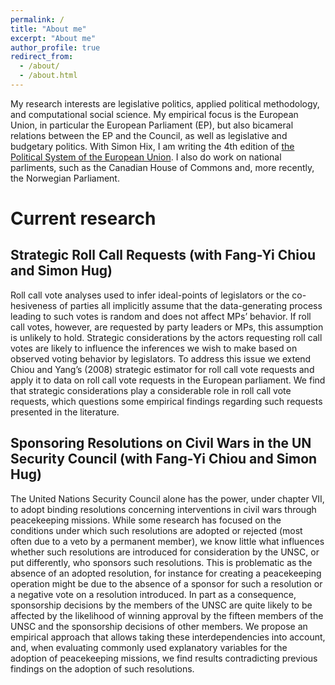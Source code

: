 ```yaml
---
permalink: /
title: "About me"
excerpt: "About me"
author_profile: true
redirect_from: 
  - /about/
  - /about.html
---
```


My research interests are legislative politics, applied political methodology, and computational social science. My empirical focus is the European Union, in particular the European Parliament (EP), but also bicameral relations between the EP and the Council, as well as legislative and budgetary politics. With Simon Hix, I am writing the 4th edition of [the Political System of the European Union](https://www.macmillanihe.com/page/detail/The-Political-System-of-the-European-Union/?K=9780230249813). I also do work on national parliments, such as the Canadian House of Commons and, more recently, the Norwegian Parliament. 

Current research
======
## Strategic Roll Call Requests (with Fang-Yi Chiou and Simon Hug)
Roll call vote analyses used to infer ideal-points of legislators or the co- hesiveness of parties all implicitly assume that the data-generating process leading to such votes is random and does not affect MPs’ behavior. If roll call votes, however, are requested by party leaders or MPs, this assumption is unlikely to hold. Strategic considerations by the actors requesting roll call votes are likely to influence the inferences we wish to make based on observed voting behavior by legislators. To address this issue we extend Chiou and Yang’s (2008) strategic estimator for roll call vote requests and apply it to data on roll call vote requests in the European parliament. We find that strategic considerations play a considerable role in roll call vote requests, which questions some empirical findings regarding such requests presented in the literature.

## Sponsoring Resolutions on Civil Wars in the UN Security Council (with Fang-Yi Chiou and Simon Hug)
 The United Nations Security Council alone has the power, under chapter VII, to adopt binding resolutions concerning interventions in civil wars through peacekeeping missions. While some research has focused on the conditions under which such resolutions are adopted or rejected (most often due to a veto by a permanent member), we know little what influences whether such resolutions are introduced for consideration by the UNSC, or put differently, who sponsors such resolutions. This is problematic as the absence of an adopted resolution, for instance for creating a peacekeeping operation might be due to the absence of a sponsor for such a resolution or a negative vote on a resolution introduced. In part as a consequence, sponsorship decisions by the members of the UNSC are quite likely to  be affected by the likelihood of winning approval by the fifteen members of the UNSC and the sponsorship decisions of other
 members. We propose an empirical approach that allows taking these interdependencies into account, and, when evaluating commonly used explanatory variables for the adoption of peacekeeping missions, we find results contradicting previous findings on the adoption of such resolutions.





